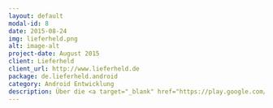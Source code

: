 ```yaml
---
layout: default
modal-id: 8
date: 2015-08-24
img: lieferheld.png
alt: image-alt
project-date: August 2015
client: Lieferheld
client_url: http://www.lieferheld.de
package: de.lieferheld.android
category: Android Entwicklung
description: Über die <a target="_blank" href="https://play.google.com/store/apps/details?id=de.lieferheld.android">Lieferheld</a> App können benutzer Essen bei Lieferservicen bestellen. Der Benutzer kann im Menü der Restaurants die verschiedenen Gerichte durchstöbern. Hat er das wunsch Gericht gefunden, kann er direkt über Onlinezahlung, wie PayPal oder Sofortüberweisung, die Bestellung bezahlen und abschließen oder er bezahlt ganz einfach beim erhalt des Essens in Bar.   
---
```

